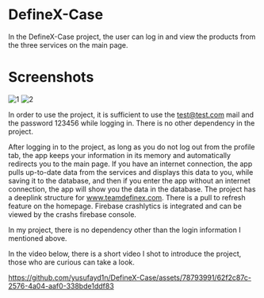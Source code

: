 # DefineX-Case
In the DefineX-Case project, the user can log in and view the products from the three services on the main page.

# Screenshots

![1](https://github.com/yusufayd1n/DefineX-Case/assets/78793991/059ef565-84de-437a-a16a-d043141110f7|width=100px])
![2](https://github.com/yusufayd1n/DefineX-Case/assets/78793991/85e7c889-12fb-4924-8cc9-15cfb31d28a6|width=100px])


In order to use the project, it is sufficient to use the test@test.com mail and the password 123456 while logging in. There is no other dependency in the project.

After logging in to the project, as long as you do not log out from the profile tab, the app keeps your information in its memory and automatically redirects you to the main page.
If you have an internet connection, the app pulls up-to-date data from the services and displays this data to you, while saving it to the database, and then if you enter the app without an internet connection, the app will show you the data in the database.
The project has a deeplink structure for www.teamdefinex.com.
There is a pull to refresh feature on the homepage.
Firebase crashlytics is integrated and can be viewed by the crashs firebase console.

In my project, there is no dependency other than the login information I mentioned above.

In the video below, there is a short video I shot to introduce the project, those who are curious can take a look.

https://github.com/yusufayd1n/DefineX-Case/assets/78793991/62f2c87c-2576-4a04-aaf0-338bde1ddf83

